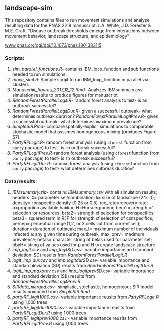 ## landscape-sim

This repository contains files to run movement simulations and analyze resulting data for the PNAS 2018 manuscript: L.A. White, J.D. Forester & M.E. Craft. "Disease outbreak thresholds emerge from interactions between movement behavior, landscape structure, and epidemiology"

www.pnas.org/cgi/doi/10.1073/pnas.1801383115

### Scripts:
1) *sim_parallel_functions.R*- contains IBM_loop_function and sub functions needed to run simulations
2) *move_sim1.R*: Sample script to run IBM_loop_function in parallel via clusters
3) *Manuscript_figures_2017_12_12.Rmd*- Analyzes IBMsummary.csv simulation results to produce figures for manuscript
4) *RandomForestParallelLogit.R*- random forest analysis to test- is an outbreak successful?
5) *RandomForestParallelLogitDur.R*- given a successful outbreak- what determines outbreak duration?
*RandomForestParallelLogitPrev.R*- given a successful outbreak- what determines maximum prevalence?
6) *SimpleSIR.Rmd*- compare spatially-explicit simulations to comparable stochastic model that assumes homogeneous mixing (produces Figure S7)
7) *PartyRFLogit.R*- random forest analysis (using `cforest` function from `party` package) to test- is an outbreak successful?
8) *PartyRFLogitPrev.R*-random forest analysis (using `cforest` function from `party` package) to test- is an outbreak successful?
9) *PartyRFLogitDur.R*- random forest analysis (using `cforest` function from `party` package) to test-  what determines outbreak duration?

### Data/results:
1) *IBMsummary.zip*- contains *IBMsummary.csv* with all simulation results; headers: X= parameter set/combination; k= size of landscape (2^k+1); density= conspecific density (0.25 or 0.5); rec_rate=recovery rate; p=proportion available habitat; H=Hurst exponent; beta1 =strength of selection for resources; beta2= strength of selection for conspecifics; beta3= squared term in RSF for strength of selection of conspecifics; percep= perceptual range (1,2, or 3 cells out from current cell); duration= duration of outbreak; max_I= maximum number of individuals infected at any given time during outbreak; max_prev= maximum prevalence; betas= character string of betas used for parameter set; pbyH= string of values used for p and H to create landscape structure
2) *imp_logit.csv* and *imp_logitSD.csv*- variable importance and standard deviation (SD) results from *RandomForestParallelLogit.R*
3) *logit_imp_dur.csv* and *imp_logitdurSD.csv*- variable importance and standard deviation (SD) results  from *RandomForestParallelLogitDur.R*
4) *logit_imp_maxprev.csv* and *imp_logitprevSD.csv*- variable importance and standard deviation (SD) results from *RandomForestParallelLogitPrev.R*
5) *SIRdata_merged.csv*- simplistic, stochastic, homogeneous SIR model results produced from *SimpleSIR.Rmd*
6) *partyRF_logit1000.csv*- variable importance reuslts from *PartyRFLogit.R* using 1,000 trees
7) *partyRF_logitdur1000.csv* - variable importance reuslts from *PartyRFLogitDur.R* using 1,000 trees
8) *partyRF_logitprev1000.csv* - variable importance reuslts from *PartyRFLogitPrev.R* using 1,000 trees
